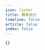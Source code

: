 ```yaml
---
icon: linter
title: 概率统计
timeline: false
article: false
index: false
---
```


```component Catalog
{}
```
